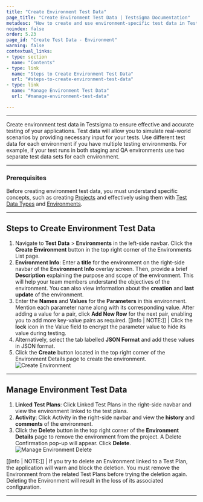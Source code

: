 ```yaml
---
title: "Create Environment Test Data"
page_title: "Create Environment Test Data | Testsigma Documentation"
metadesc: "How to create and use environment-specific test data in Testsigma"
noindex: false
order: 5.23
page_id: "Create Test Data - Environment"
warning: false
contextual_links:
- type: section
  name: "Contents"
- type: link
  name: "Steps to Create Environment Test Data"
  url: "#steps-to-create-environment-test-data"
- type: link
  name: "Manage Environment Test Data"
  url: "#manage-environment-test-data"

---
```


---

Create environment test data in Testsigma to ensure effective and accurate testing of your applications. Test data will allow you to simulate real-world scenarios by providing necessary input for your tests. Use different test data for each environment if you have multiple testing environments. For example, if your test runs in both staging and QA environments use two separate test data sets for each environment.

---

### **Prerequisites**

Before creating environment test data, you must understand specific concepts, such as creating [Projects](https://testsigma.com/docs/projects/overview/) and effectively using them with [Test Data Types](https://testsigma.com/docs/test-data/types/overview/) and [Environments](https://testsigma.com/docs/test-data/types/environment/).

---

## **Steps to Create Environment Test Data**

1. Navigate to **Test Data** > **Environments** in the left-side navbar. Click the **Create Environment** button in the top right corner of the Environments List page.
2. **Environment Info**: Enter a **title** for the environment on the right-side navbar of the **Environment Info** overlay screen. Then, provide a brief **Description** explaining the purpose and scope of the environment. This will help your team members understand the objectives of the environment. You can also view information about the **creation** and **last update** of the environment.
3. Enter the **Names** and **Values** for the **Parameters** in this environment. Mention each parameter name along with its corresponding value. After adding a value for a pair, click **Add New Row** for the next pair, enabling you to add more key-value pairs as required.
[[info | NOTE:]]
| Click the **lock** icon in the Value field to encrypt the parameter value to hide its value during testing.
4. Alternatively, select the tab labelled **JSON Format** and add these values in JSON format.
5. Click the **Create** button located in the top right corner of the Environment Details page to create the environment. ![Create Environment](https://s3.amazonaws.com/static-docs.testsigma.com/new_images/projects/applications/create_environment_ts.gif)

---

## **Manage Environment Test Data**

1. **Linked Test Plans**: Click Linked Test Plans in the right-side navbar and view the environment linked to the test plans.
2. **Activity**: Click Activity in the right-side navbar and view the **history** and **comments** of the environment.
3. Click the **Delete** button in the top right corner of the **Environment Details** page to remove the environment from the project. A Delete Confirmation pop-up will appear. Click **Delete**. ![Manage Environment Delete](https://s3.amazonaws.com/static-docs.testsigma.com/new_images/projects/applications/manage_environment_ts.gif)

[[info | NOTE:]]
| If you try to delete an Environment linked to a Test Plan, the application will warn and block the deletion. You must remove the Environment from the related Test Plans before trying the deletion again. Deleting the Environment will result in the loss of its associated configuration.

---
